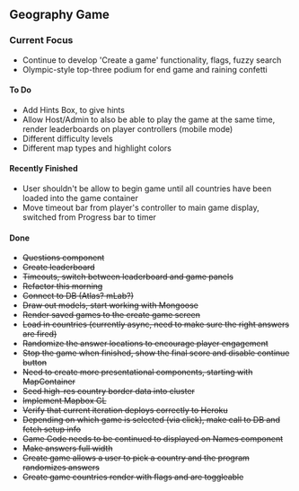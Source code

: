 ## Geography Game

### Current Focus
- Continue to develop 'Create a game' functionality, flags, fuzzy search
- Olympic-style top-three podium for end game and raining confetti

#### To Do
- Add Hints Box, to give hints
- Allow Host/Admin to also be able to play the game at the same time, render leaderboards on player controllers (mobile mode)
- Different difficulty levels
- Different map types and highlight colors

#### Recently Finished
- User shouldn't be allow to begin game until all countries have been loaded into the game container
- Move timeout bar from player's controller to main game display, switched from Progress bar to timer

#### Done
- ~~Questions component~~
- ~~Create leaderboard~~
- ~~Timeouts, switch between leaderboard and game panels~~
- ~~Refactor this morning~~
- ~~Connect to DB (Atlas? mLab?)~~
- ~~Draw out models, start working with Mongoose~~
- ~~Render saved games to the create game screen~~
- ~~Load in countries (currently async, need to make sure the right answers are fired)~~
- ~~Randomize the answer locations to encourage player engagement~~
- ~~Stop the game when finished, show the final score and disable continue button~~
- ~~Need to create more presentational components, starting with MapContainer~~
- ~~Seed high-res country border data into cluster~~
- ~~Implement Mapbox GL~~
- ~~Verify that current iteration deploys correctly to Heroku~~
- ~~Depending on which game is selected (via click), make call to DB and fetch setup info~~
- ~~Game Code needs to be continued to displayed on Names component~~
- ~~Make answers full width~~
- ~~Create game allows a user to pick a country and the program randomizes answers~~
- ~~Create game countries render with flags and are toggleable~~
